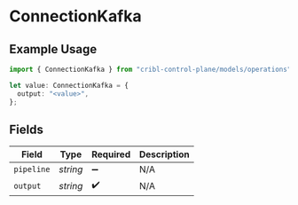 # ConnectionKafka

## Example Usage

```typescript
import { ConnectionKafka } from "cribl-control-plane/models/operations";

let value: ConnectionKafka = {
  output: "<value>",
};
```

## Fields

| Field              | Type               | Required           | Description        |
| ------------------ | ------------------ | ------------------ | ------------------ |
| `pipeline`         | *string*           | :heavy_minus_sign: | N/A                |
| `output`           | *string*           | :heavy_check_mark: | N/A                |